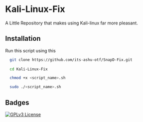 # Kali-Linux-Fix

A Little Repository that makes using Kali-linux far more pleasant.

## Installation

Run this script using this

```bash
  git clone https://github.com/its-ashu-otf/SnapD-Fix.git
  
  cd Kali-Linux-Fix

  chmod +x <script_name>.sh

  sudo ./<script_name>.sh
```


## Badges

[![GPLv3 License](https://img.shields.io/badge/License-GPL%20v3-yellow.svg)](https://opensource.org/licenses/)
